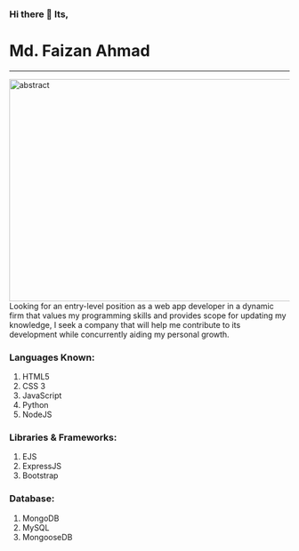 ### Hi there 👋 Its, 

# Md. Faizan Ahmad
<hr>
<img align="center" alt="abstract" width="650"  height="400" src="https://giphy.com/gifs/trippy-abstract-pi-slices-3oz8xus1ykCFgxW2ac">
<br>
Looking for an entry-level position as a web app developer in a dynamic firm that values my programming skills and provides scope for updating my knowledge, I seek a company that will help me contribute to its development while concurrently aiding my personal growth.

### Languages Known:
  1. HTML5
  2. CSS 3
  3. JavaScript
  4. Python
  5. NodeJS
### Libraries & Frameworks:
  1. EJS
  2. ExpressJS
  3. Bootstrap
### Database:
  1. MongoDB
  2. MySQL
  3. MongooseDB

